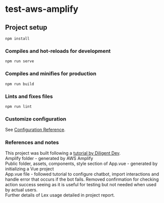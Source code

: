 # test-aws-amplify

## Project setup
```
npm install
```

### Compiles and hot-reloads for development
```
npm run serve
```

### Compiles and minifies for production
```
npm run build
```

### Lints and fixes files
```
npm run lint
```

### Customize configuration
See [Configuration Reference](https://cli.vuejs.org/config/).

### References and notes
This project was built following a [tutorial by Diligent Dev](https://medium.com/javascript-in-plain-english/building-a-chatbot-with-vue-js-and-aws-amplify-6e190d2e8a2e).  
Amplify folder - generated by AWS Amplify  
Public folder, assets, components, style section of App.vue - generated by initializing a Vue project  
App.vue file - followed tutorial to configure chatbot, import interactions and handle error that occurs if the bot fails. Removed confirmation for checking action success seeing as it is useful for testing but not needed when used by actual users.  
Further details of Lex usage detailed in project report.
